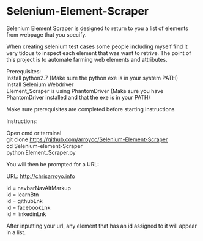 # Selenium-Element-Scraper
Selenium Element Scraper is designed to return to you a list of elements from webpage that you specify.  

When creating selenium test cases some people including myself find it very tidous to inspect each element that was want to retrive. The point of this project is to automate farming web elements and attributes. 


Prerequisites:  
Install python2.7 (Make sure the python exe is in your system PATH)  
Install Selenium Webdriver  
Element_Scraper is using PhantomDriver (Make sure you have PhantomDriver installed and that the exe is in your PATH)  


Make sure prerequisites are completed before starting instructions  

Instructions:

Open cmd or terminal  
git clone https://github.com/arroyoc/Selenium-Element-Scraper  
cd Selenium-element-Scraper  
python Element_Scraper.py  

You will then be prompted for a URL:

URL: http://chrisarroyo.info  

id = navbarNavAltMarkup  
id = learnBtn  
id = githubLnk  
id = facebookLnk  
id = linkedinLnk  

After inputting your url, any element that has an id assigned to it will appear in a list.
